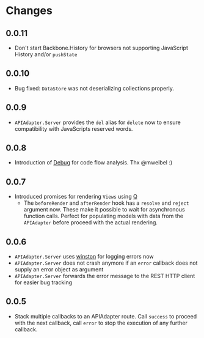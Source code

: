 # Changes
## 0.0.11
* Don't start Backbone.History for browsers not supporting JavaScript History and/or `pushState`

## 0.0.10
* Bug fixed: `DataStore` was not deserializing collections properly.

## 0.0.9
* `APIAdapter.Server` provides the `del` alias for `delete` now to ensure compatibility with JavaScripts reserved words.

## 0.0.8
* Introduction of [Debug](https://github.com/visionmedia/debug) for code flow analysis. Thx @mweibel :)

## 0.0.7
* Introduced promises for rendering `Views` using [Q](https://github.com/kriskowal/q)
	* The `beforeRender` and `afterRender` hook has a `resolve` and `reject` argument now. These make it possible to wait for asynchronous function calls. Perfect for populating models with data from the `APIAdapter` before proceed with the actual rendering.

## 0.0.6
* `APIAdapter.Server` uses [winston](https://github.com/flatiron/winston) for logging errors now
* `APIAdapter.Server` does not crash anymore if an `error` callback does not supply an error object as argument
* `APIAdapter.Server` forwards the error message to the REST HTTP client for easier bug tracking

## 0.0.5
* Stack multiple callbacks to an APIAdapter route. Call `success` to proceed with the next callback, call `error` to stop the execution of any further callback.
